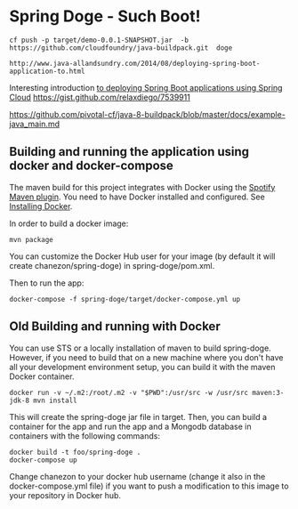 # Spring Doge - Such Boot!

```
cf push -p target/demo-0.0.1-SNAPSHOT.jar  -b  https://github.com/cloudfoundry/java-buildpack.git  doge

http://www.java-allandsundry.com/2014/08/deploying-spring-boot-application-to.html
```

Interesting introduction [to deploying Spring Boot applications using Spring Cloud](http://www.java-allandsundry.com/2014/08/deploying-spring-boot-application-to.html)
https://gist.github.com/relaxdiego/7539911

https://github.com/pivotal-cf/java-8-buildpack/blob/master/docs/example-java_main.md

## Building and running the application using docker and docker-compose

The maven build for this project integrates with Docker using the [Spotify Maven plugin](https://github.com/spotify/docker-maven-plugin). You need to have Docker installed and configured. See [Installing Docker](https://docs.docker.com/installation/).

In order to build a docker image:  
```
mvn package
```

You can customize the Docker Hub user for your image (by default it will create chanezon/spring-doge) in spring-doge/pom.xml.

Then to run the app:  
```
docker-compose -f spring-doge/target/docker-compose.yml up
```

## Old Building and running with Docker

You can use STS or a locally installation of maven to build spring-doge. However, if you need to build that on a new machine where you don't have all your development environment setup, you can build it with the maven Docker container.

```
docker run -v ~/.m2:/root/.m2 -v "$PWD":/usr/src -w /usr/src maven:3-jdk-8 mvn install
```

This will create the spring-doge jar file in target.
Then, you can build a container for the app and run the app and a Mongodb database in containers with the following commands:

```
docker build -t foo/spring-doge .
docker-compose up
```

Change chanezon to your docker hub username (change it also in the docker-compose.yml file) if you want to push a modification to this image to your repository in Docker hub.
